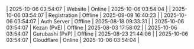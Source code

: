 | 2025-10-06 03:54:07 | Website | Online | 2025-10-06 03:54:04 |
| 2025-10-06 03:54:07 | Registration | Offline | 2025-09-09 16:40:23 |
| 2025-10-06 03:54:07 | Auth Server | Offline | 2025-08-18 09:33:31 |
| 2025-10-06 03:54:07 | Kezan (PvE) | Offline | 2025-08-03 17:58:02 |
| 2025-10-06 03:54:07 | Gurubashi (PvP) | Offline | 2025-08-23 21:44:06 |
| 2025-10-06 03:54:07 | Cloudflare | Online | 2025-10-06 03:54:04 |
